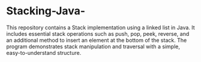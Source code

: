 # Stacking-Java-
This repository contains a Stack implementation using a linked list in Java. It includes essential stack operations such as push, pop, peek, reverse, and an additional method to insert an element at the bottom of the stack. The program demonstrates stack manipulation and traversal with a simple, easy-to-understand structure.
